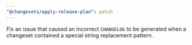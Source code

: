 ```yaml
---
"@changesets/apply-release-plan": patch
---
```


Fix an issue that caused an incorrect `CHANGELOG` to be generated when a changeset contained a special string replacement pattern.
